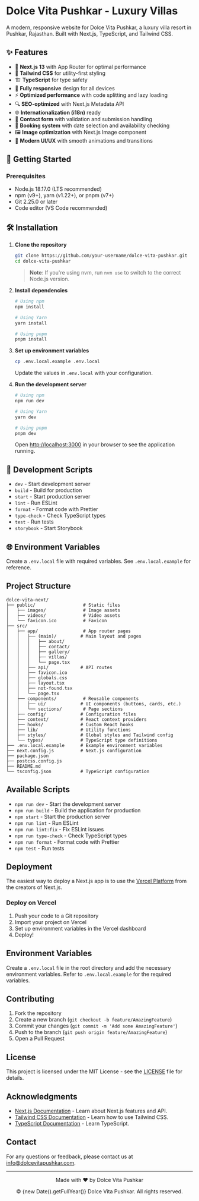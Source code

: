 # Dolce Vita Pushkar - Luxury Villas

A modern, responsive website for Dolce Vita Pushkar, a luxury villa resort in Pushkar, Rajasthan. Built with Next.js, TypeScript, and Tailwind CSS.

## ✨ Features

- 🚀 **Next.js 13** with App Router for optimal performance
- 🎨 **Tailwind CSS** for utility-first styling
- 🏗 **TypeScript** for type safety
- 📱 **Fully responsive** design for all devices
- ⚡ **Optimized performance** with code splitting and lazy loading
- 🔍 **SEO-optimized** with Next.js Metadata API
- 🌐 **Internationalization (i18n)** ready
- 📝 **Contact form** with validation and submission handling
- 📅 **Booking system** with date selection and availability checking
- 🖼 **Image optimization** with Next.js Image component
- 🌟 **Modern UI/UX** with smooth animations and transitions

## 🚀 Getting Started

### Prerequisites

- Node.js 18.17.0 (LTS recommended)
- npm (v9+), yarn (v1.22+), or pnpm (v7+)
- Git 2.25.0 or later
- Code editor (VS Code recommended)

## 🛠 Installation

1. **Clone the repository**

   ```bash
   git clone https://github.com/your-username/dolce-vita-pushkar.git
   cd dolce-vita-pushkar
   ```

   > **Note**: If you're using nvm, run `nvm use` to switch to the correct Node.js version.

2. **Install dependencies**

   ```bash
   # Using npm
   npm install

   # Using Yarn
   yarn install

   # Using pnpm
   pnpm install
   ```

3. **Set up environment variables**

   ```bash
   cp .env.local.example .env.local
   ```

   Update the values in `.env.local` with your configuration.

4. **Run the development server**

   ```bash
   # Using npm
   npm run dev

   # Using Yarn
   yarn dev

   # Using pnpm
   pnpm dev
   ```

   Open [http://localhost:3000](http://localhost:3000) in your browser to see the application running.

## 🔧 Development Scripts

- `dev` - Start development server
- `build` - Build for production
- `start` - Start production server
- `lint` - Run ESLint
- `format` - Format code with Prettier
- `type-check` - Check TypeScript types
- `test` - Run tests
- `storybook` - Start Storybook

## 🌐 Environment Variables

Create a `.env.local` file with required variables. See `.env.local.example` for reference.

## Project Structure

```
dolce-vita-next/
├── public/                  # Static files
│   ├── images/              # Image assets
│   ├── videos/              # Video assets
│   └── favicon.ico          # Favicon
├── src/
│   ├── app/                 # App router pages
│   │   ├── (main)/         # Main layout and pages
│   │   │   ├── about/
│   │   │   ├── contact/
│   │   │   ├── gallery/
│   │   │   ├── villas/
│   │   │   └── page.tsx
│   │   ├── api/            # API routes
│   │   ├── favicon.ico
│   │   ├── globals.css
│   │   ├── layout.tsx
│   │   ├── not-found.tsx
│   │   └── page.tsx
│   ├── components/          # Reusable components
│   │   ├── ui/             # UI components (buttons, cards, etc.)
│   │   └── sections/        # Page sections
│   ├── config/             # Configuration files
│   ├── context/            # React context providers
│   ├── hooks/              # Custom React hooks
│   ├── lib/                # Utility functions
│   ├── styles/             # Global styles and Tailwind config
│   └── types/              # TypeScript type definitions
├── .env.local.example      # Example environment variables
├── next.config.js          # Next.js configuration
├── package.json
├── postcss.config.js
├── README.md
└── tsconfig.json           # TypeScript configuration
```

## Available Scripts

- `npm run dev` - Start the development server
- `npm run build` - Build the application for production
- `npm start` - Start the production server
- `npm run lint` - Run ESLint
- `npm run lint:fix` - Fix ESLint issues
- `npm run type-check` - Check TypeScript types
- `npm run format` - Format code with Prettier
- `npm test` - Run tests

## Deployment

The easiest way to deploy a Next.js app is to use the [Vercel Platform](https://vercel.com/new?utm_medium=default-template&filter=next.js) from the creators of Next.js.

### Deploy on Vercel

1. Push your code to a Git repository
2. Import your project on Vercel
3. Set up environment variables in the Vercel dashboard
4. Deploy!

## Environment Variables

Create a `.env.local` file in the root directory and add the necessary environment variables. Refer to `.env.local.example` for the required variables.

## Contributing

1. Fork the repository
2. Create a new branch (`git checkout -b feature/AmazingFeature`)
3. Commit your changes (`git commit -m 'Add some AmazingFeature'`)
4. Push to the branch (`git push origin feature/AmazingFeature`)
5. Open a Pull Request

## License

This project is licensed under the MIT License - see the [LICENSE](LICENSE) file for details.

## Acknowledgments

- [Next.js Documentation](https://nextjs.org/docs) - Learn about Next.js features and API.
- [Tailwind CSS Documentation](https://tailwindcss.com/docs) - Learn how to use Tailwind CSS.
- [TypeScript Documentation](https://www.typescriptlang.org/docs/) - Learn TypeScript.

## Contact

For any questions or feedback, please contact us at [info@dolcevitapushkar.com](mailto:info@dolcevitapushkar.com).

---

<div align="center">
  <p>Made with ❤️ by Dolce Vita Pushkar</p>
  <p>© {new Date().getFullYear()} Dolce Vita Pushkar. All rights reserved.</p>
</div>
